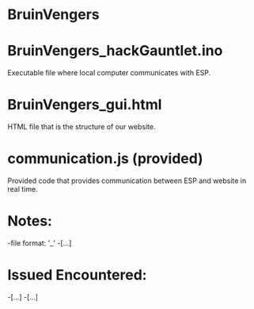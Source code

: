 # BruinVengers

# BruinVengers_hackGauntlet.ino

Executable file where local computer communicates with ESP.

# BruinVengers_gui.html

HTML file that is the structure of our website. 

# communication.js (provided)

Provided code that provides communication between ESP and website in real time.

# Notes:

  -file format: '<TeamName>_<ReasonableNameOfFile>'
  -[...]

# Issued Encountered:

  -[...]
  -[...]
